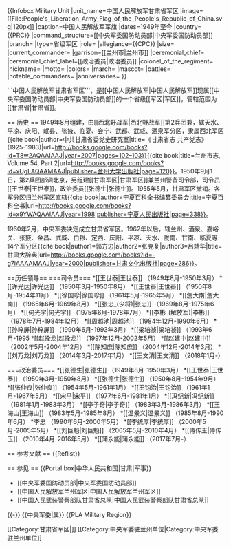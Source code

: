 {{Infobox Military Unit
|unit_name=中国人民解放军甘肃省军区
|image=[[File:People's_Liberation_Army_Flag_of_the_People's_Republic_of_China.svg|120px]]
|caption=中国人民解放军军旗
|dates=1949年至今 
|country={{PRC}}
|command_structure=[[中央军委国防动员部|中央军委国防动员部]]
|branch=
|type=省级军区
|role=
|allegiance={{CPC}}
|size=
|current_commander=
|garrison=[[兰州市|兰州市]]
|ceremonial_chief=
|ceremonial_chief_label=[[政治委员|政治委员]]
|colonel_of_the_regiment=
|nickname=
|motto=
|colors=
|march=
|mascot=
|battles=
|notable_commanders=
|anniversaries=
}}

'''中国人民解放军甘肃省军区'''，是[[中国人民解放军|中国人民解放军]]现属[[中央军委国防动员部|中央军委国防动员部]]的一个省级[[军区|军区]]，管辖范围为[[甘肃省|甘肃省]]。

== 历史 ==
1949年8月组建，由[[西北野战军|西北野战军]]第2兵团兼，辖天水、平凉、庆阳、岷县、张掖、临夏、会宁、武都、武威、酒泉军分区，隶属西北军区<ref name="中共甘肃省委党史研究室2007">{{cite book|author=中共甘肃省委党史研究室|title=《甘肃省志 共产党志》 (1925-1983)|url=http://books.google.com/books?id=T8w2AQAAIAAJ|year=2007|pages=102–103}}</ref><ref>{{cite book|title=兰州市志, Volume 54, Part 2|url=http://books.google.com/books?id=xUgLAQAAMAAJ|publisher=兰州大学出版社|page=120}}</ref>。1950年9月1日，第2兵团部调北京，另组建[[甘肃军区|甘肃军区]]兼兰州警备司令部，司令员[[王世泰|王世泰]]，政治委员[[张德生|张德生]]。1955年5月，甘肃军区撤销。各军分区归兰州军区直辖<ref name="宁夏百科全书编纂委员会1998">{{cite book|author=宁夏百科全书编纂委员会|title=宁夏百科全书|url=http://books.google.com/books?id=x9YWAQAAIAAJ|year=1998|publisher=宁夏人民出版社|page=338}}</ref>。

1960年2月，中央军委决定成立甘肃省军区。1962年以后，辖兰州、酒泉、嘉峪关、张掖、金昌、武威、白银、定西、庆阳、平凉、天水、陇南、甘南、临夏等14个军分区<ref name="郭方忠张克复2000">{{cite book|author1=郭方忠|author2=张克复|author3=吕靖华|title=甘肃大辞典|url=http://books.google.com/books?id=-g7lAAAAMAAJ|year=2000|publisher=甘肃文化出版社|page=286}}</ref>。

==历任领导==
===司令员===
*[[王世泰|王世泰]] （1949年8月-1950年3月）
*[[许光达|许光达]] （1950年3月-1950年8月）
*[[王世泰|王世泰]] （1950年8月-1954年11月）
*[[徐国珍|徐国珍]] （1961年5月-1965年5月）
*[[詹大南|詹大南]] （1965年6月-1969年8月）
*[[张忠_(少将)|张忠]] （1969年8月-1975年6月）
*[[何光宇|何光宇]] （1975年6月-1978年7月）
*[[李彬_(解放军)|李彬]] （1978年7月-1984年12月）
*[[周越池|周越池]] （1984年12月-1990年6月）
*[[孙粹屏|孙粹屏]] （1990年6月-1993年3月）
*[[梁培祯|梁培祯]] （1993年6月-1995
*[[赵拴龙|赵拴龙]] （1997年12月-2002年5月）
*[[赵建中|赵建中]] （2002年5月-2004年12月）
*[[陈知庶|陈知庶]] （2004年12月-2014年3月）
*[[刘万龙|刘万龙]] （2014年3月-2017年1月）
*[[王文清|王文清]] （2018年1月-）

===政治委员===
*[[张德生|张德生]] （1949年8月-1950年3月）
*[[王世泰|王世泰]] （1950年3月-1950年8月）
*[[张德生|张德生]] （1950年8月-1954年9月）
*[[张仲良|张仲良]] （1954年5月-1961年1月）
*[[王钧治|王钧治]] （1961年1月-1967年5月）
*[[宋平|宋平]] （1977年6月-1981年1月）
*[[冯纪新|冯纪新]] （1981年1月-1983年3月）
*[[李子奇|李子奇]] （1983年3月-1986年3月）
*[[王海山|王海山]] （1983年5月-1985年8月）
*[[温景义|温景义]] （1985年8月-1990年6月）
*李忠 （1990年6月-2000年5月）
*[[李统厚|李统厚]] （2000年5月-2005年5月）
*[[刘巨魁|刘巨魁]] （2005年5月-2010年4月）
*[[傅传玉|傅传玉]] （2010年4月-2016年5月）
*[[蒲永能|蒲永能]] （2017年7月-）

== 参考文献 ==
{{Reflist}}

== 参见 ==
{{Portal box|中华人民共和国|甘肃|军事}}
* [[中央军委国防动员部|中央军委国防动员部]]
* [[中国人民解放军兰州军区|中国人民解放军兰州军区]]
* [[中国人民武装警察部队甘肃省总队|中国人民武装警察部队甘肃省总队]]

{{-}}
{{中央军委|属}}
{{PLA Military Region}}

[[Category:甘肃省军区|]]
[[Category:中央军委驻兰州单位|Category:中央军委驻兰州单位]]